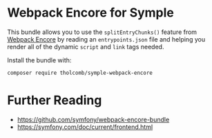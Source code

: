 # Webpack Encore for Symple

This bundle allows you to use the `splitEntryChunks()` feature
from [Webpack Encore](https://symfony.com/doc/current/frontend.html)
by reading an `entrypoints.json` file and helping you render all of
the dynamic `script` and `link` tags needed.

Install the bundle with:

```
composer require tholcomb/symple-webpack-encore
```

# Further Reading
* https://github.com/symfony/webpack-encore-bundle 
* https://symfony.com/doc/current/frontend.html
